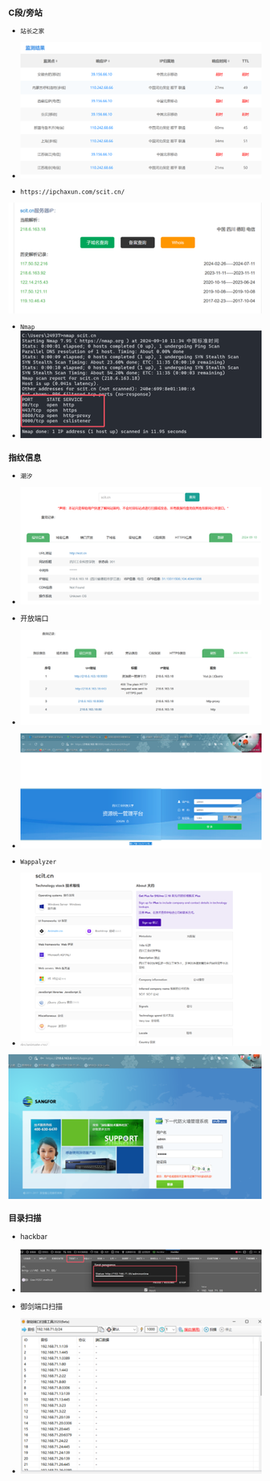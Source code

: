 ### C段/旁站

- `站长之家`
- ![image-20240910112721088](./assets/image-20240910112721088.png)

- `https://ipchaxun.com/scit.cn/`

![image-20240910112944215](./assets/image-20240910112944215.png)

- `Nmap`
- ![image-20240910113537268](./assets/image-20240910113537268.png)

### 指纹信息

- `潮汐`
- ![image-20240910145826111](./assets/image-20240910145826111.png)
- 开放端口

- ![image-20240910150408094](./assets/image-20240910150408094.png)
- ![image-20240910150449144](./assets/image-20240910150449144.png)

- `Wappalyzer`
- ![image-20240910150736704](./assets/image-20240910150736704.png)

![image-20240910164243576](./assets/image-20240910164243576.png)

### 目录扫描

- hackbar
- ![image-20240910193515626](./assets/image-20240910193515626-1725968130402-1.png)

- 御剑端口扫描
- ![image-20240910193902128](./assets/image-20240910193902128.png)
